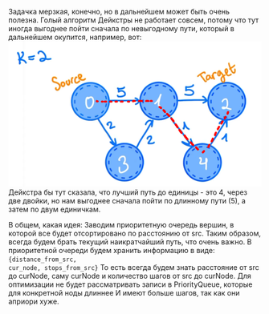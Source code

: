 Задачка мерзкая, конечно, но в дальнейшем может быть очень полезна. Голый алгоритм Дейкстры не работает совсем, потому что тут иногда выгоднее пойти сначала по невыгодному пути, который в дальнейшем окупится, например, вот:
![](img.png)
Дейкстра бы тут сказала, что лучший путь до единицы - это 4, через две двойки, но нам выгоднее сначала пойти по длинному пути (5), а затем по двум единичкам.

В общем, какая идея:
Заводим приоритетную очередь вершин, в которой все будет отсортировано по расстоянию от src.
Таким образом, всегда будем брать текущий наикратчайший путь, что очень важно.
В приоритетной очереди будем хранить информацию в виде: <code>{distance_from_src, cur_node, stops_from_src}</code>
То есть всегда будем знать расстояние от src до curNode, саму curNode и количество шагов от src до curNode.
Для оптимизации не будет рассматривать записи в PriorityQueue, которые для конкретной ноды длиннее И имеют больше шагов, так как они априори хуже.
